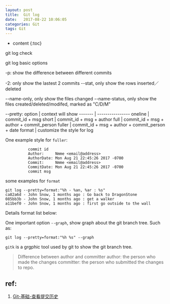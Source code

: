 ```yaml
---
layout: post
title:  Git log
date:   2017-08-22 10:06:05
categories: Git
tags: Git
---
```


* content
{:toc}


git log check


git log basic options

-p: show the difference between different commits

-2: only show the lastest 2 commits
--stat, only show the rows inserted／deleted

--name-only, only show the files changed
--name-status, only show the files created/deleted/modifed, marked as "C/D/M"

--pretty:
  option  | context will show
  ------- | ----------------
  oneline | commit_id + msg
  short   | commit_id + msg + author
  full    | commit_id + msg + author + commit_person
  fuller  | commit_id + msg + author + commit_person + date
  format  | customize the style for log
  
  One example style for `fuller`:
  ```
	 		commit id
	 	    Author:     Nmme <email@address>
			AuthorDate: Mon Aug 21 22:45:26 2017 -0700
			Commit:     Nmme <email@address>
			CommitDate: Mon Aug 21 22:45:26 2017 -0700
			commit msg
  ```

  some examples for `format`
  ```
  git log --pretty=format:"%h - %an, %ar : %s"
  ca82a6d - John Snow, 1 months ago : Go back to DragonStone
  085bb3b - John Snow, 1 months ago : get a walker
  a11bef0 - John Snow, 1 months ago : first go outside to the wall
  ```
  Details format list below:


  One important option `--graph`, show graph about the git branch tree. Such as:
  ```
  git log --pretty=format:"%h %s" --graph
  ```
  `gitk` is a grgphic tool used by git to show the git branch tree. 






>	Difference between author and committer
>	author: the person who made the changes
>	committer: the person who submitted the changes to repo.





## ref:
1. [Git-基础-查看提交历史](https://git-scm.com/book/zh/v1/Git-%E5%9F%BA%E7%A1%80-%E6%9F%A5%E7%9C%8B%E6%8F%90%E4%BA%A4%E5%8E%86%E5%8F%B2)

